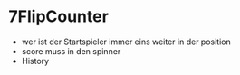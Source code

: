 # 7FlipCounter

- wer ist der Startspieler immer eins weiter in der position
- score muss in den spinner
- History